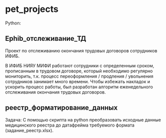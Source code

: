 # pet_projects

Python:

## Ephib_отслеживание_ТД 
Проект по отслеживанию окончания трудовых договоров сотрудников ИФИБ. 

В ИФИБ НИЯУ МИФИ работают сотрудники с определенным сроком, прописанным в трудовом договоре, который необходимо регулярно мониторить, т.к. процесс переоформления / продления / увольнения сотрудников занимает много времени. Чтобы избежать накладок и ускорить процесс работы, был разработан алгоритм еженедельного отслеживания окончания трудовых договоров.

## реестр_форматирование_данных
Задача: С помощью скрипта на python преобразовать исходные данные медицинского реестра до датафрейма требуемого формата (задание_реестр.xlsx).

